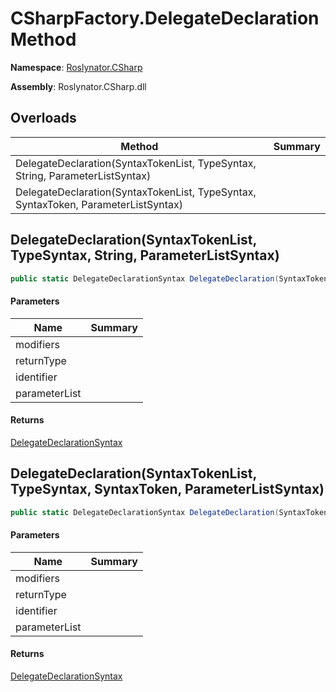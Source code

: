 # CSharpFactory\.DelegateDeclaration Method

**Namespace**: [Roslynator.CSharp](../../README.md)

**Assembly**: Roslynator\.CSharp\.dll

## Overloads

| Method | Summary |
| ------ | ------- |
| DelegateDeclaration\(SyntaxTokenList, TypeSyntax, String, ParameterListSyntax\) | |
| DelegateDeclaration\(SyntaxTokenList, TypeSyntax, SyntaxToken, ParameterListSyntax\) | |

## DelegateDeclaration\(SyntaxTokenList, TypeSyntax, String, ParameterListSyntax\)

```csharp
public static DelegateDeclarationSyntax DelegateDeclaration(SyntaxTokenList modifiers, TypeSyntax returnType, string identifier, ParameterListSyntax parameterList)
```

#### Parameters

| Name | Summary |
| ---- | ------- |
| modifiers | |
| returnType | |
| identifier | |
| parameterList | |

#### Returns

[DelegateDeclarationSyntax](https://docs.microsoft.com/en-us/dotnet/api/microsoft.codeanalysis.csharp.syntax.delegatedeclarationsyntax)

## DelegateDeclaration\(SyntaxTokenList, TypeSyntax, SyntaxToken, ParameterListSyntax\)

```csharp
public static DelegateDeclarationSyntax DelegateDeclaration(SyntaxTokenList modifiers, TypeSyntax returnType, SyntaxToken identifier, ParameterListSyntax parameterList)
```

#### Parameters

| Name | Summary |
| ---- | ------- |
| modifiers | |
| returnType | |
| identifier | |
| parameterList | |

#### Returns

[DelegateDeclarationSyntax](https://docs.microsoft.com/en-us/dotnet/api/microsoft.codeanalysis.csharp.syntax.delegatedeclarationsyntax)

